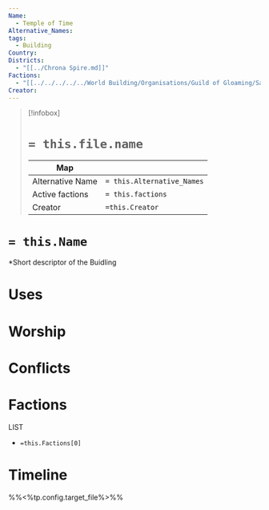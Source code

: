 ```yaml
---
Name:
  - Temple of Time
Alternative_Names: 
tags:
  - Building
Country: 
Districts:
  - "[[../Chrona Spire.md]]"
Factions:
  - "[[../../../../../World Building/Organisations/Guild of Gloaming/Sages of The Garden House.md]]"
Creator: 
---
```

> [!infobox]
> # `= this.file.name`
> | Map |  |
> | ---- | ---- |
> | Alternative Name | `= this.Alternative_Names`|
> |Active factions | `= this.factions`|
> |Creator| `=this.Creator`|
# `= this.Name`
*Short descriptor of the Buidling
# Uses
# Worship
# Conflicts
# Factions
LIST
- `=this.Factions[0]`
# Timeline

%%<%tp.config.target_file%>%%